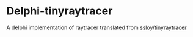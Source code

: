 # Delphi-tinyraytracer
A delphi implementation of raytracer translated from [ssloy/tinyraytracer](https://github.com/ssloy/tinyraytracer/wiki/Part-1:-understandable-raytracing)

